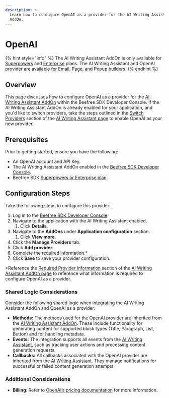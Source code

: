 ```yaml
---
description: >-
  Learn how to configure OpenAI as a provider for the AI Writing Assistant
  AddOn.
---
```


# OpenAI

{% hint style="info" %}
The AI Writing Assistant AddOn is only available for [Superpowers](https://developers.beefree.io/pricing-plans) and [Enterprise](https://developers.beefree.io/pricing-plans) plans. The AI Writing Assistant and OpenAI provider are available for Email, Page, and Popup builders.
{% endhint %}

## **Overview**

This page discusses how to configure OpenAI as a provider for the [AI Writing Assistant AddOn](../) within the Beefree SDK Developer Console. If the AI Writing Assistant AddOn is already enabled for your application, and you'd like to switch providers, take the steps outlined in the [Switch Providers](../#switch-providers) section of the [AI Writing Assistant page](../#switch-providers) to enable OpenAI as your new provider.&#x20;

## **Prerequisites**

Prior to getting started, ensure you have the following:

* An OpenAI account and API Key.
* The AI Writing Assistant AddOn enabled in the [Beefree SDK Developer Console](https://developers.beefree.io/accounts/login/?from=website_menu).
* Beefree SDK [Superpowers or Enterprise plan](https://app.gitbook.com/s/svPtAq2FGbWqZBP0UXk1/).

## **Configuration Steps**

Take the following steps to configure this provider:

1. Log in to the [Beefree SDK Developer Console](https://developers.beefree.io/accounts/login/?from=website_menu).
2. Navigate to the application with the AI Writing Assistant enabled.
   1. Click **Details**.
3. Navigate to the **AddOns** under **Application configuration** section.
   1. Click **View more**.
4. Click the **Manage Providers** tab.
5. Click **Add provider**.
6. Complete the required information.\*
7. Click **Save** to save your provider configuration.

\*Reference the [Required Provider Information](../#required-provider-information) section of the [AI Writing Assistant AddOn page](../) to reference what information is required to configure OpenAI as a provider.

### Shared Logic Considerations

Consider the following shared logic when integrating the AI Writing Assistant AddOn and OpenAI as a provider:

* **Methods:** The methods used for the OpenAI provider are inherited from the [AI Writing Assistant AddOn](../). These include functionality for generating content for supported block types (Title, Paragraph, List, Button) and for handling metadata.
* **Events:** The integration supports all events from the [AI Writing Assistant](../), such as tracking user actions and processing content generation requests.
* **Callbacks:**  All callbacks associated with the OpenAI provider are inherited from the [AI Writing Assistant](../). They manage notifications for successful or failed content generation attempts.

### Additional Considerations

* **Billing**: Refer to [OpenAI’s pricing documentation](https://help.openai.com/en/collections/3943089-account-login-and-billing) for more information.
